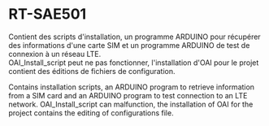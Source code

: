 # RT-SAE501
Contient des scripts d'installation, un programme ARDUINO pour récupérer des informations d'une carte SIM et un programme ARDUINO de test de connexion à un réseau LTE.  
OAI_Install_script peut ne pas fonctionner, l'installation d'OAI pour le projet contient des éditions de fichiers de configuration.

Contains installation scripts, an ARDUINO program to retrieve information from a SIM card and an ARDUINO program to test connection to an LTE network.
OAI_Install_script can malfunction, the installation of OAI for the project contains the editing of configurations file.

